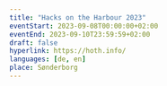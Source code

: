 ```yaml
---
title: "Hacks on the Harbour 2023"
eventStart: 2023-09-08T00:00:00+02:00
eventEnd: 2023-09-10T23:59:59+02:00
draft: false
hyperlink: https://hoth.info/
languages: [de, en]
place: Sønderborg
---
```


